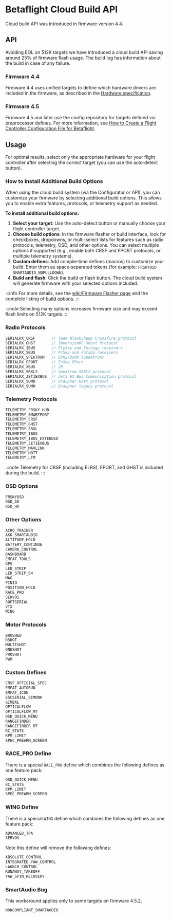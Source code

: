 # Betaflight Cloud Build API

Cloud build API was introduced in firmware version 4.4.

## API

Avoiding EOL on 512K targets we have introduced a cloud build API saving around 25% of firmware flash usage.
The build log has information about the build in case of any failure.

### Firmware 4.4

Firmware 4.4 uses unified targets to define which hardware drivers are included in the firmware, as described in the [Hardware specification](/docs/development/manufacturer/manufacturer-design-guidelines#42-definitions-for-targets).

### Firmware 4.5

Firmware 4.5 and later use the config repository for targets defined via preprocessor defines. For more information, see [How to Create a Flight Controller Configuration File for Betaflight](/docs/development/manufacturer/creating-configuration).

## Usage

For optimal results, select only the appropriate hardware for your flight controller after selecting the correct target (you can use the auto‑detect button).

### How to Install Additional Build Options

When using the cloud build system (via the Configurator or API), you can customize your firmware by selecting additional build options. This allows you to enable extra features, protocols, or telemetry support as needed.

**To install additional build options:**

1. **Select your target**: Use the auto-detect button or manually choose your flight controller target.
2. **Choose build options**: In the firmware flasher or build interface, look for checkboxes, dropdowns, or multi-select lists for features such as radio protocols, telemetry, OSD, and other options. You can select multiple options if supported (e.g., enable both CRSF and FPORT protocols, or multiple telemetry systems).
3. **Custom defines**: Add compile‑time defines (macros) to customize your build. Enter them as space‑separated tokens (for example: `FRSKYOSD SMARTAUDIO_NOPULLDOWN`).
4. **Build and flash**: Click the build or flash button. The cloud build system will generate firmware with your selected options included.

:::info
For more details, see the [wiki/Firmware Flasher page](/docs/wiki/configurator/firmware-flasher-tab) and the complete listing of [build options](/docs/development/Defines).
:::

:::note
Selecting many options increases firmware size and may exceed flash limits on 512K targets.
:::

### Radio Protocols

```c
SERIALRX_CRSF       // Team BlackSheep Crossfire protocol
SERIALRX_GHST       // ImmersionRC Ghost Protocol
SERIALRX_IBUS       // FlySky and Turnigy receivers
SERIALRX_SBUS       // FrSky and Futaba receivers
SERIALRX_SPEKTRUM   // DSM2/DSMX (Spektrum)
SERIALRX_FPORT      // FrSky FPort
SERIALRX_XBUS       // JR
SERIALRX_SRXL2      // Spektrum SRXL2 protocol
SERIALRX_JETIEXBUS  // Jeti EX Bus Communication protocol
SERIALRX_SUMD       // Graupner Hott protocol
SERIALRX_SUMH       // Graupner legacy protocol
```

### Telemetry Protocols

```c
TELEMETRY_FRSKY_HUB
TELEMETRY_SMARTPORT
TELEMETRY_CRSF
TELEMETRY_GHST
TELEMETRY_SRXL
TELEMETRY_IBUS
TELEMETRY_IBUS_EXTENDED
TELEMETRY_JETIEXBUS
TELEMETRY_MAVLINK
TELEMETRY_HOTT
TELEMETRY_LTM
```

:::note
Telemetry for CRSF (including ELRS), FPORT, and GHST is included during the build.
:::

### OSD Options

```c
FRSKYOSD
OSD_SD
OSD_HD
```

### Other Options

```c
ACRO_TRAINER
AKK_SMARTAUDIO
ALTITUDE_HOLD
BATTERY_CONTINUE
CAMERA_CONTROL
DASHBOARD
EMFAT_TOOLS
GPS
LED_STRIP
LED_STRIP_64
MAG
PINIO
POSITION_HOLD
RACE_PRO
SERVOS
SOFTSERIAL
VTX
WING
```

### Motor Protocols

```c
BRUSHED
DSHOT
MULTISHOT
ONESHOT
PROSHOT
PWM
```

### Custom Defines

```c
CRSF_OFFICIAL_SPEC
EMFAT_AUTORUN
EMFAT_ICON
ESCSERIAL_SIMONK
GIMBAL
OPTICALFLOW
OPTICALFLOW_MT
OSD_QUICK_MENU
RANGEFINDER
RANGEFINDER_MT
RC_STATS
RPM_LIMIT
SPEC_PREARM_SCREEN
```

### RACE_PRO Define

There is a special `RACE_PRO` define which combines the following defines as one feature pack:

```c
OSD_QUICK_MENU
RC_STATS
RPM_LIMIT
SPEC_PREARM_SCREEN
```

### WING Define

There is a special `WING` define which combines the following defines as one feature pack:

```c
ADVANCED_TPA
SERVOS
```

Note this define will remove the following defines:

```c
ABSOLUTE_CONTROL
INTEGRATED_YAW_CONTROL
LAUNCH_CONTROL
RUNAWAY_TAKEOFF
YAW_SPIN_RECOVERY
```

### SmartAudio Bug

This workaround applies only to some targets on firmware 4.5.2.

```c
NONCOMPLIANT_SMARTAUDIO
```
